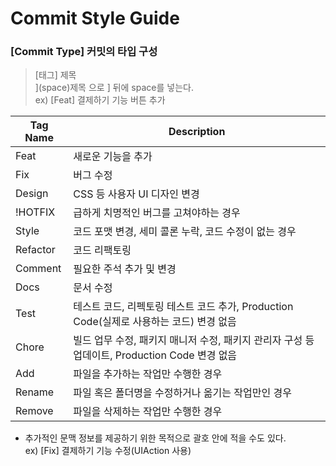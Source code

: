 Commit Style Guide
=================

### [Commit Type] 커밋의 타입 구성

> [태그] 제목 <br>
> ](space)제목 으로 ] 뒤에 space를 넣는다.<br>
> ex) [Feat] 결제하기 기능 버튼 추가

| Tag Name | Description |
|---|---|
| Feat | 새로운 기능을 추가 |
| Fix | 버그 수정 |
| Design | CSS 등 사용자 UI 디자인 변경 |
| !HOTFIX | 급하게 치명적인 버그를 고쳐야하는 경우 |
| Style | 코드 포맷 변경, 세미 콜론 누락, 코드 수정이 없는 경우 |
| Refactor | 코드 리팩토링 |
| Comment | 필요한 주석 추가 및 변경 |
| Docs | 문서 수정 |
| Test | 테스트 코드, 리펙토링 테스트 코드 추가, Production Code(실제로 사용하는 코드) 변경 없음 |
| Chore | 빌드 업무 수정, 패키지 매니저 수정, 패키지 관리자 구성 등 업데이트, Production Code 변경 없음 |
| Add | 파일을 추가하는 작업만 수행한 경우 |
| Rename | 파일 혹은 폴더명을 수정하거나 옮기는 작업만인 경우 |
| Remove | 파일을 삭제하는 작업만 수행한 경우 |

* 추가적인 문맥 정보를 제공하기 위한 목적으로 괄호 안에 적을 수도 있다.<br>
ex) [Fix] 결제하기 기능 수정(UIAction 사용)
